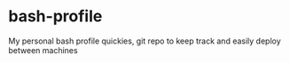 # bash-profile
My personal bash profile quickies, git repo to keep track and easily deploy between machines
